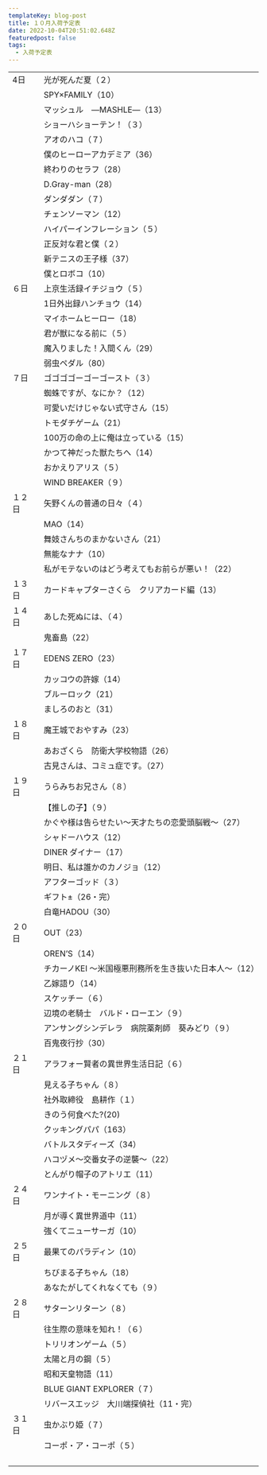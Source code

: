 ```yaml
---
templateKey: blog-post
title: １０月入荷予定表
date: 2022-10-04T20:51:02.648Z
featuredpost: false
tags:
  - 入荷予定表
---
```



|                        |                                |
| ---------------------- | ------------------------------ |
| <!--StartFragment-->4日 | 光が死んだ夏（２）                      |
| 　                      | SPY×FAMILY（10）                 |
| 　                      | マッシュル　―MASHLE―（13）             |
| 　                      | ショーハショーテン！（３）                  |
| 　                      | アオのハコ（７）                       |
| 　                      | 僕のヒーローアカデミア（36）                |
| 　                      | 終わりのセラフ（28）                    |
| 　                      | D.Gray-man（28）                 |
| 　                      | ダンダダン（７）                       |
| 　                      | チェンソーマン（12）                    |
| 　                      | ハイパーインフレーション（５）                |
| 　                      | 正反対な君と僕（２）                     |
| 　                      | 新テニスの王子様（37）                   |
| 　                      | 僕とロボコ（10）                      |
| ６日                     | 上京生活録イチジョウ（５）                  |
| 　                      | 1日外出録ハンチョウ（14）                 |
| 　                      | マイホームヒーロー（18）                  |
| 　                      | 君が獣になる前に（５）                    |
| 　                      | 魔入りました！入間くん（29）                |
| 　                      | 弱虫ペダル（80）                      |
| ７日                     | ゴゴゴゴーゴーゴースト（３）                 |
| 　                      | 蜘蛛ですが、なにか？（12）                 |
| 　                      | 可愛いだけじゃない式守さん（15）              |
| 　                      | トモダチゲーム（21）                    |
| 　                      | 100万の命の上に俺は立っている（15）           |
| 　                      | かつて神だった獣たちへ（14）                |
| 　                      | おかえりアリス（５）                     |
| 　                      | WIND BREAKER（９）                |
| １２日                    | 矢野くんの普通の日々（４）                  |
| 　                      | MAO（14）                        |
| 　                      | 舞妓さんちのまかないさん（21）               |
| 　                      | 無能なナナ（10）                      |
| 　                      | 私がモテないのはどう考えてもお前らが悪い！（22）      |
| １３日                    | カードキャプターさくら　クリアカード編（13）        |
| １４日                    | あした死ぬには、（４）                    |
| 　                      | 鬼畜島（22）                        |
| １７日                    | EDENS ZERO（23）                 |
| 　                      | カッコウの許嫁（14）                    |
| 　                      | ブルーロック（21）                     |
| 　                      | ましろのおと（31）                     |
| １８日                    | 魔王城でおやすみ（23）                   |
| 　                      | あおざくら　防衛大学校物語（26）              |
| 　                      | 古見さんは、コミュ症です。（27）              |
| １９日                    | うらみちお兄さん（８）                    |
| 　                      | 【推しの子】（９）                      |
| 　                      | かぐや様は告らせたい～天才たちの恋愛頭脳戦～（27）     |
| 　                      | シャドーハウス（12）                    |
| 　                      | DINER ダイナー（17）                 |
| 　                      | 明日、私は誰かのカノジョ（12）               |
| 　                      | アフターゴッド（３）                     |
| 　                      | ギフト±（26・完）                     |
| 　                      | 白竜HADOU（30）                    |
| ２０日                    | OUT（23）                        |
| 　                      | OREN’S（14）                     |
| 　                      | チカーノKEI ～米国極悪刑務所を生き抜いた日本人～（12） |
| 　                      | 乙嫁語り（14）                       |
| 　                      | スケッチー（６）                       |
| 　                      | 辺境の老騎士　バルド・ローエン（９）             |
| 　                      | アンサングシンデレラ　病院薬剤師　葵みどり（９）       |
| 　                      | 百鬼夜行抄（30）                      |
| ２１日                    | アラフォー賢者の異世界生活日記（６）             |
| 　                      | 見える子ちゃん（８）                     |
| 　                      | 社外取締役　島耕作（１）                   |
| 　                      | きのう何食べた?(20)                   |
| 　                      | クッキングパパ（163）                   |
| 　                      | バトルスタディーズ（34）                  |
| 　                      | ハコヅメ～交番女子の逆襲～（22）              |
| 　                      | とんがり帽子のアトリエ（11）                |
| ２４日                    | ワンナイト・モーニング（８）                 |
| 　                      | 月が導く異世界道中（11）                  |
| 　                      | 強くてニューサーガ（10）                  |
| ２５日                    | 最果てのパラディン（10）                  |
| 　                      | ちびまる子ちゃん（18）                   |
| 　                      | あなたがしてくれなくても（９）                |
| ２８日                    | サターンリターン（８）                    |
| 　                      | 往生際の意味を知れ！（６）                  |
| 　                      | トリリオンゲーム（５）                    |
| 　                      | 太陽と月の鋼（５）                      |
| 　                      | 昭和天皇物語（11）                     |
| 　                      | BLUE GIANT EXPLORER（７）         |
| 　                      | リバースエッジ　大川端探偵社（11・完）           |
| ３１日                    | 虫かぶり姫（７）                       |
| 　                      | コーポ・ア・コーポ（５）                   |
| 　                      | 　<!--EndFragment-->            |